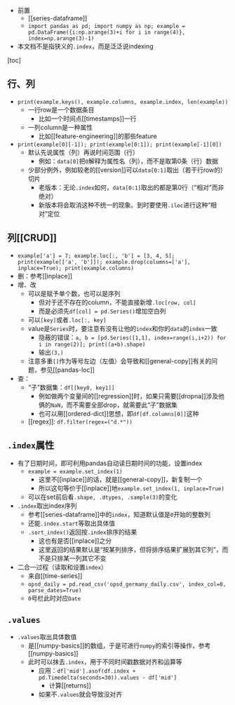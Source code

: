 - 前置
  - [[series-dataframe]]
  - `import pandas as pd; import numpy as np; example = pd.DataFrame({i:np.arange(3)+i for i in range(4)}, index=np.arange(3)-1)`
- 本文档不是指狭义的`.index`，而是泛泛说indexing

[toc]
## 行、列
- `print(example.keys(), example.columns, example.index, len(example))`
  - 一行row是一个数据条目
    - 比如一个时间点[[timestamps]]一行
  - 一列column是一种属性
    - 比如[[feature-engineering]]的那些feature
- `print(example[0][-1]); print(example[0:1]); print(example[-1][0])`
  - 默认先说属性（列）再说时间范围（行）
    - 例如：`data[0]`把`0`解释为属性名（列），而不是取第0条（行）数据
  - 少部分例外，例如较老的[[version]]可以`data[0:1]`取出（若干行row的）切片
    - 老版本：无论`.index`如何，`data[0:1]`取出的都是第0行（“相对”而非绝对）
    - 新版本将会取消这种不统一的现象。到时要使用`.iloc`进行这种“相对”定位
## 列[[CRUD]]
- `example['a'] = 7; example.loc[:, 'b'] = [3, 4, 5]; print(example[['a', 'b']]); example.drop(columns=['a'], inplace=True); print(example.columns)`
- 删：参考[[inplace]]
- 增、改
  - 可以是赋予单个数，也可以是序列
    - 但对于还不存在的column，不能直接新增`.loc[row, col]`
    - 而是必须先`df[col] = pd.Series()`增加空白列
  - 可以`[key]`或者`.loc[:, key]`
  - value是`Series`时，要注意有没有让他的`index`和你的`data`的`index`一致
    - 隐蔽的错误：`a, b = [pd.Series([1,1], index=range(i,i+2)) for i in range(2)]; print((a+b).shape)`
    - 输出`(3,)`
  - 注意多重`[]`作为等号左边（左值）会导致和[[general-copy]]有关的问题，参见[[pandas-loc]]
- 查：
  - “子”数据集：`df[[key0, key1]]`
    - 例如做两个变量间的[[regression]]时，如果只需要[[dropna]]涉及他俩的`NaN`，而不需要全部drop，就需要此“子”数据集
    - 也可以用[[ordered-dict]]思想，即`df[df.columns[0]]`这种
  - [[regex]]: `df.filter(regex=("d.*"))`
## `.index`属性
- 有了日期时间，即可利用pandas自动读日期时间的功能，设置index
  - `example = example.set_index(1)`
    - 这里不[[inplace]]的话，就是[[general-copy]]，新复制一个
    - 所以这句等价于[[inplace]]地`example.set_index(1, inplace=True)`
  - 可以在set前后看`.shape, .dtypes, .sample(3)`的变化
- `.index`取出index序列
  - 参考[[series-dataframe]]中的`index`，知道默认值是`0`开始的整数列
  - 还能`.index.start`等取出具体值
  - `.sort_index()`返回按`.index`排序的结果
    - 这也有是否[[inplace]]之分
    - 这里返回的结果默认是“按某列排序，但将排序结果扩展到其它列”，而不是只排某一列其它不变
- 二合一过程（读取和设置`index`）
  - 来自[[time-series]]
  - `opsd_daily = pd.read_csv('opsd_germany_daily.csv', index_col=0, parse_dates=True)`
  - `0`号栏此时对应`Date`
## `.values`
- `.values`取出具体数值
  - 是[[numpy-basics]]的数组，于是可进行`numpy`的索引等操作，参考[[numpy-basics]]
  - 此时可以抹去`.index`，用于不同时间戳数据对齐和运算等
    - 应用：`df['mid'].asof(df.index + pd.Timedelta(seconds=30)).values - df['mid']`
      - 计算[[returns]]
    - 如果不`.values`就会导致没对齐